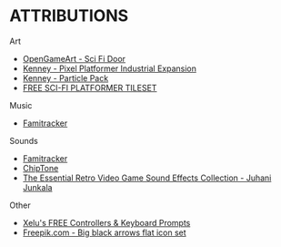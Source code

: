 # ATTRIBUTIONS

Art
- [OpenGameArt - Sci Fi Door](https://opengameart.org/content/scifi-door)
- [Kenney - Pixel Platformer Industrial Expansion](https://www.kenney.nl/assets/pixel-platformer-industrial-expansion)
- [Kenney - Particle Pack](https://www.kenney.nl/assets/particle-pack)
- [FREE SCI-FI PLATFORMER TILESET](https://www.gameart2d.com/free-sci-fi-platformer-tileset.html)

Music

- [Famitracker](http://famitracker.com/)

Sounds

- [Famitracker](http://famitracker.com/)
- [ChipTone](https://sfbgames.itch.io/chiptone)
- [The Essential Retro Video Game Sound Effects Collection - Juhani Junkala](https://opengameart.org/content/512-sound-effects-8-bit-style)

Other

- [Xelu's FREE Controllers & Keyboard Prompts](https://thoseawesomeguys.com/prompts/)
- [Freepik.com - Big black arrows flat icon set](https://www.freepik.com/free-vector/big-black-arrows-flat-icon-set-modern-abstract-simple-cursors-pointers-direction-buttons-vector-illustration-collection-web-design-digital-graphic-elements-concept_10606168.htm#query=arrow&position=3&from_view=keyword&track=sph)

